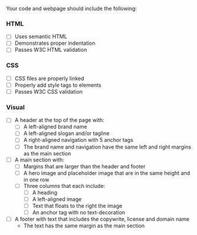 Your code and webpage should include the following:

### HTML
- [ ] Uses semantic HTML
- [ ] Demonstrates proper indentation
- [ ] Passes W3C HTML validation

### CSS
- [ ] CSS files are properly linked
- [ ] Properly add style tags to elements
- [ ] Passes W3C CSS validation

### Visual
- [ ] A header at the top of the page with:
    - [ ] A left-aligned brand name  
    - [ ] A left-aligned slogan and/or tagline
    - [ ] A right-aligned navigation with 5 anchor tags
    - [ ] The brand name and navigation have the same left and right margins as the main section
- [ ] A main section with:
    - [ ] Margins that are larger than the header and footer
    - [ ] A hero image and placeholder image that are in the same height and in one row
    - [ ] Three columns that each include:
        - [ ] A heading
        - [ ] A left-aligned image
        - [ ] Text that floats to the right the image
        - [ ] An anchor tag with no text-decoration
- [ ] A footer with text that includes the copywrite, license and domain name
    - The text has the same margin as the main section
